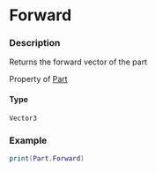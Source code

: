 # Forward

### Description

Returns the forward vector of the part

Property of [Part](/classes/Part/)

#### Type

`Vector3`

### Example

```lua
print(Part.Forward)
```

